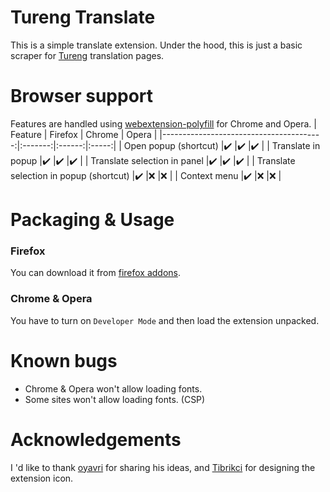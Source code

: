 # Tureng Translate
This is a simple translate extension. Under the hood, this is just a basic scraper for [Tureng](https://tureng.com) translation pages.

# Browser support
Features are handled using [webextension-polyfill](https://github.com/mozilla/webextension-polyfill) for Chrome and Opera.
| Feature                                 | Firefox | Chrome | Opera |
|----------------------------------------:|:-------:|:------:|:-----:|
| Open popup (shortcut)                   |✔️        |✔️       |✔️      |
| Translate in popup                      |✔️        |✔️       |✔️      |
| Translate selection in panel            |✔️        |✔️       |✔️      |
| Translate selection in popup (shortcut) |✔️        |❌      |❌     |
| Context menu                            |✔️        |❌      |❌     |

# Packaging & Usage
### Firefox
You can download it from [firefox addons](https://addons.mozilla.org/firefox/addon/tureng-translate/).
### Chrome & Opera
You have to turn on `Developer Mode` and then load the extension unpacked.

# Known bugs
* Chrome & Opera won't allow loading fonts.
* Some sites won't allow loading fonts. (CSP) 

# Acknowledgements
I 'd like to thank [oyavri](https://github.com/oyavri) for sharing his ideas, and [Tibrikci](https://github.com/Tibrikci) for designing the extension icon.
